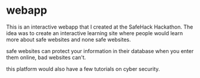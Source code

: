 # webapp

This is an interactive webapp that I created at the SafeHack Hackathon. The idea was to create an interactive learning site where people
would learn more about safe websites and none safe websites. 

safe websites can protect your information in their database when you enter them online, bad websites can't.

this platform would also have a few tutorials on cyber security.
